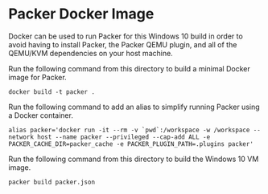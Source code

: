 # Packer Docker Image

Docker can be used to run Packer for this Windows 10 build in order to avoid
having to install Packer, the Packer QEMU plugin, and all of the QEMU/KVM
dependencies on your host machine.

Run the following command from this directory to build a minimal Docker image
for Packer.

```
docker build -t packer .
```

Run the following command to add an alias to simplify running Packer using a
Docker container.

```
alias packer='docker run -it --rm -v `pwd`:/workspace -w /workspace --network host --name packer --privileged --cap-add ALL -e PACKER_CACHE_DIR=packer_cache -e PACKER_PLUGIN_PATH=.plugins packer'
```

Run the following command from this directory to build the Windows 10 VM image.

```
packer build packer.json
```
```
```
